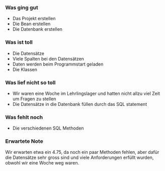 ### Was ging gut
* Das Projekt erstellen
* Die Bean erstellen 
* Die Datenbank erstellen
### Was ist toll
* Die Datensätze
* Viele Spalten bei den Datensätzen
* Daten werden beim Programmstart geladen
* Die Klassen

### Was lief nicht so toll
* Wir waren eine Woche im Lehrlingslager und hatten nicht allzu viel Zeit um Fragen zu stellen
* Die Datensätze in die Datenbank füllen durch das SQL statement
### Was fehlt noch
* Die verschiedenen SQL Methoden
### Erwartete Note
Wir erwarten etwa ein 4.75, da noch ein paar Methoden fehlen, aber dafür die Datensätze sehr gross sind und viele Anforderungen erfüllt wurden, obwohl wir eine Woche weg waren.
